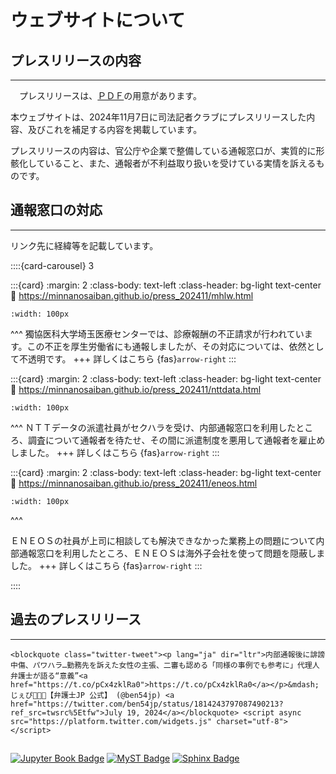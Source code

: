 # ウェブサイトについて

## プレスリリースの内容
---

<i class="fa-regular fa-file-pdf fa-2x"></i>　プレスリリースは、[ＰＤＦ](https://minnanosaiban.github.io/press_202411/_static/20241105_press.pdf)の用意があります。

本ウェブサイトは、2024年11月7日に司法記者クラブにプレスリリースした内容、及びこれを補足する内容を掲載しています。

プレスリリースの内容は、官公庁や企業で整備している通報窓口が、実質的に形骸化していること、また、通報者が不利益取り扱いを受けている実情を訴えるものです。


## 通報窓口の対応　
---

リンク先に経緯等を記載しています。

::::{card-carousel} 3

:::{card}
:margin: 2
:class-body: text-left
:class-header: bg-light text-center
:link: https://minnanosaiban.github.io/press_202411/mhlw.html

```{image} https://minnanosaiban.github.io/press_202411/_static/mhlw_logo.png                   
:width: 100px
```

^^^
獨協医科大学埼玉医療センターでは、診療報酬の不正請求が行われています。この不正を厚生労働省にも通報しましたが、その対応については、依然として不透明です。
+++
詳しくはこちら {fas}`arrow-right`
:::

:::{card}
:margin: 2
:class-body: text-left
:class-header: bg-light text-center
:link: https://minnanosaiban.github.io/press_202411/nttdata.html

```{image} https://minnanosaiban.github.io/press_202411/_static/nttdata_logo.png                   
:width: 100px
```

^^^
ＮＴＴデータの派遣社員がセクハラを受け、内部通報窓口を利用したところ、調査について通報者を待たせ、その間に派遣制度を悪用して通報者を雇止めしました。
+++
詳しくはこちら {fas}`arrow-right`
:::

:::{card}
:margin: 2
:class-body: text-left
:class-header: bg-light text-center
:link: https://minnanosaiban.github.io/press_202411/eneos.html

```{image} https://minnanosaiban.github.io/press_202411/_static/eneos_logo.png                   
:width: 100px
```

^^^

ＥＮＥＯＳの社員が上司に相談しても解決できなかった業務上の問題について内部通報窓口を利用したところ、ＥＮＥＯＳは海外子会社を使って問題を隠蔽しました。
+++
詳しくはこちら {fas}`arrow-right`
:::

::::

## 過去のプレスリリース　
---

```{raw} html
<blockquote class="twitter-tweet"><p lang="ja" dir="ltr">内部通報後に誹謗中傷、パワハラ…勤務先を訴えた女性の主張、二審も認める「同様の事例でも参考に」代理人弁護士が語る“意義”<a href="https://t.co/pCx4zklRa0">https://t.co/pCx4zklRa0</a></p>&mdash; じぇぴ👩🏻‍💻【弁護士JP 公式】 (@ben54jp) <a href="https://twitter.com/ben54jp/status/1814243797087490213?ref_src=twsrc%5Etfw">July 19, 2024</a></blockquote> <script async src="https://platform.twitter.com/widgets.js" charset="utf-8"></script>
```


##
[![Jupyter Book Badge](https://jupyterbook.org/_images/badge.svg)](https://jupyterbook.org)
[![MyST Badge](https://myst-parser.readthedocs.io/en/latest/_static/myst_logo.svg)](https://myst-parser.readthedocs.io/en/latest/)
[![Sphinx Badge](https://www.sphinx-doc.org/en/master/_static/sphinxlogo.png)](https://www.sphinx-doc.org/)
